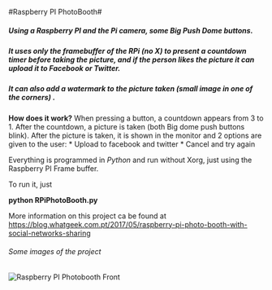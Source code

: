 #Raspberry PI PhotoBooth#

##### Using a Raspberry PI and the Pi camera, some Big Push Dome buttons.
##### It uses only the framebuffer of the RPi (no X) to present a countdown timer before taking the picture, and if the person likes the picture it can upload it to Facebook or Twitter. 
##### It can also add a watermark to the picture taken (small image in one of the corners) . 

**How does it work?**
When pressing a button, a countdown appears from 3 to 1. After the countdown, a picture is taken (both Big dome push buttons blink). After the picture is taken, it is shown in the monitor and 2 options are given to the user:
	* Upload to facebook and twitter
	* Cancel and try again

Everything is programmed in *Python* and run without Xorg, just using the Raspberry PI Frame buffer. 

To run it, just

**python RPiPhotoBooth.py**

More information on this project ca be found at
https://blog.whatgeek.com.pt/2017/05/raspberry-pi-photo-booth-with-social-networks-sharing

###### Some images of the project ######
![Raspberry PI Photobooth Front](https://blog.whatgeek.com.pt/wp-content/uploads/2017/03/IMG_20160607_232200.jpg)


